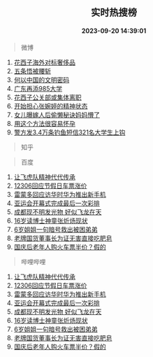 <div align="center"><h2>实时热搜榜</h2><h4>2023-09-20 14:39:01</h4></div>

> 微博  

1. [花西子海外对标奢侈品](https://s.weibo.com/weibo?q=%23%E8%8A%B1%E8%A5%BF%E5%AD%90%E6%B5%B7%E5%A4%96%E5%AF%B9%E6%A0%87%E5%A5%A2%E4%BE%88%E5%93%81%23&t=31&band_rank=1&Refer=top)<br />
2. [五条悟被腰斩](https://s.weibo.com/weibo?q=%E4%BA%94%E6%9D%A1%E6%82%9F%E8%A2%AB%E8%85%B0%E6%96%A9&t=31&band_rank=2&Refer=top)<br />
3. [何以中国的文明密码](https://s.weibo.com/weibo?q=%23%E4%BD%95%E4%BB%A5%E4%B8%AD%E5%9B%BD%E7%9A%84%E6%96%87%E6%98%8E%E5%AF%86%E7%A0%81%23&t=31&band_rank=3&Refer=top)<br />
4. [广东再添985大学](https://s.weibo.com/weibo?q=%23%E5%B9%BF%E4%B8%9C%E5%86%8D%E6%B7%BB985%E5%A4%A7%E5%AD%A6%23&t=31&band_rank=4&Refer=top)<br />
5. [花西子公关部或集体离职](https://s.weibo.com/weibo?q=%23%E8%8A%B1%E8%A5%BF%E5%AD%90%E5%85%AC%E5%85%B3%E9%83%A8%E6%88%96%E9%9B%86%E4%BD%93%E7%A6%BB%E8%81%8C%23&t=31&band_rank=5&Refer=top)<br />
6. [开始担心张婉婷的精神状态](https://s.weibo.com/weibo?q=%23%E5%BC%80%E5%A7%8B%E6%8B%85%E5%BF%83%E5%BC%A0%E5%A9%89%E5%A9%B7%E7%9A%84%E7%B2%BE%E7%A5%9E%E7%8A%B6%E6%80%81%23&t=31&band_rank=6&Refer=top)<br />
7. [女儿曝嫁人后偷懒秘诀妈妈懵了](https://s.weibo.com/weibo?q=%23%E5%A5%B3%E5%84%BF%E6%9B%9D%E5%AB%81%E4%BA%BA%E5%90%8E%E5%81%B7%E6%87%92%E7%A7%98%E8%AF%80%E5%A6%88%E5%A6%88%E6%87%B5%E4%BA%86%23&t=31&band_rank=7&Refer=top)<br />
8. [用这个方法很容易怀孕](https://s.weibo.com/weibo?q=%23%E7%94%A8%E8%BF%99%E4%B8%AA%E6%96%B9%E6%B3%95%E5%BE%88%E5%AE%B9%E6%98%93%E6%80%80%E5%AD%95%23&t=31&band_rank=8&Refer=top)<br />
9. [警方发3.4万条钓鱼短信321名大学生上钩](https://s.weibo.com/weibo?q=%23%E8%AD%A6%E6%96%B9%E5%8F%913.4%E4%B8%87%E6%9D%A1%E9%92%93%E9%B1%BC%E7%9F%AD%E4%BF%A1321%E5%90%8D%E5%A4%A7%E5%AD%A6%E7%94%9F%E4%B8%8A%E9%92%A9%23&t=31&band_rank=9&Refer=top)<br />

> 知乎  


> 百度  

1. [让飞虎队精神代代传承](https://www.baidu.com/s?wd=%E8%AE%A9%E9%A3%9E%E8%99%8E%E9%98%9F%E7%B2%BE%E7%A5%9E%E4%BB%A3%E4%BB%A3%E4%BC%A0%E6%89%BF&sa=fyb_news&rsv_dl=fyb_news)<br />
2. [12306回应节假日车票涨价](https://www.baidu.com/s?wd=12306%E5%9B%9E%E5%BA%94%E8%8A%82%E5%81%87%E6%97%A5%E8%BD%A6%E7%A5%A8%E6%B6%A8%E4%BB%B7&sa=fyb_news&rsv_dl=fyb_news)<br />
3. [雷蒙多回应访华时华为推出新手机](https://www.baidu.com/s?wd=%E9%9B%B7%E8%92%99%E5%A4%9A%E5%9B%9E%E5%BA%94%E8%AE%BF%E5%8D%8E%E6%97%B6%E5%8D%8E%E4%B8%BA%E6%8E%A8%E5%87%BA%E6%96%B0%E6%89%8B%E6%9C%BA&sa=fyb_news&rsv_dl=fyb_news)<br />
4. [亚运会开幕式完成最后一次彩排](https://www.baidu.com/s?wd=%E4%BA%9A%E8%BF%90%E4%BC%9A%E5%BC%80%E5%B9%95%E5%BC%8F%E5%AE%8C%E6%88%90%E6%9C%80%E5%90%8E%E4%B8%80%E6%AC%A1%E5%BD%A9%E6%8E%92&sa=fyb_news&rsv_dl=fyb_news)<br />
5. [成都现不明发光物 好似飞龙在天](https://www.baidu.com/s?wd=%E6%88%90%E9%83%BD%E7%8E%B0%E4%B8%8D%E6%98%8E%E5%8F%91%E5%85%89%E7%89%A9+%E5%A5%BD%E4%BC%BC%E9%A3%9E%E9%BE%99%E5%9C%A8%E5%A4%A9&sa=fyb_news&rsv_dl=fyb_news)<br />
6. [16岁读博士神童张炘炀现状](https://www.baidu.com/s?wd=16%E5%B2%81%E8%AF%BB%E5%8D%9A%E5%A3%AB%E7%A5%9E%E7%AB%A5%E5%BC%A0%E7%82%98%E7%82%80%E7%8E%B0%E7%8A%B6&sa=fyb_news&rsv_dl=fyb_news)<br />
7. [6岁姐姐一句暗号救出被困弟弟](https://www.baidu.com/s?wd=6%E5%B2%81%E5%A7%90%E5%A7%90%E4%B8%80%E5%8F%A5%E6%9A%97%E5%8F%B7%E6%95%91%E5%87%BA%E8%A2%AB%E5%9B%B0%E5%BC%9F%E5%BC%9F&sa=fyb_news&rsv_dl=fyb_news)<br />
8. [老牌国货董事长为证无害直接吃肥皂](https://www.baidu.com/s?wd=%E8%80%81%E7%89%8C%E5%9B%BD%E8%B4%A7%E8%91%A3%E4%BA%8B%E9%95%BF%E4%B8%BA%E8%AF%81%E6%97%A0%E5%AE%B3%E7%9B%B4%E6%8E%A5%E5%90%83%E8%82%A5%E7%9A%82&sa=fyb_news&rsv_dl=fyb_news)<br />
9. [国庆后老年人购火车票半价？假的](https://www.baidu.com/s?wd=%E5%9B%BD%E5%BA%86%E5%90%8E%E8%80%81%E5%B9%B4%E4%BA%BA%E8%B4%AD%E7%81%AB%E8%BD%A6%E7%A5%A8%E5%8D%8A%E4%BB%B7%EF%BC%9F%E5%81%87%E7%9A%84&sa=fyb_news&rsv_dl=fyb_news)<br />

> 哔哩哔哩  

1. [让飞虎队精神代代传承](https://www.baidu.com/s?wd=%E8%AE%A9%E9%A3%9E%E8%99%8E%E9%98%9F%E7%B2%BE%E7%A5%9E%E4%BB%A3%E4%BB%A3%E4%BC%A0%E6%89%BF&sa=fyb_news&rsv_dl=fyb_news)<br />
2. [12306回应节假日车票涨价](https://www.baidu.com/s?wd=12306%E5%9B%9E%E5%BA%94%E8%8A%82%E5%81%87%E6%97%A5%E8%BD%A6%E7%A5%A8%E6%B6%A8%E4%BB%B7&sa=fyb_news&rsv_dl=fyb_news)<br />
3. [雷蒙多回应访华时华为推出新手机](https://www.baidu.com/s?wd=%E9%9B%B7%E8%92%99%E5%A4%9A%E5%9B%9E%E5%BA%94%E8%AE%BF%E5%8D%8E%E6%97%B6%E5%8D%8E%E4%B8%BA%E6%8E%A8%E5%87%BA%E6%96%B0%E6%89%8B%E6%9C%BA&sa=fyb_news&rsv_dl=fyb_news)<br />
4. [亚运会开幕式完成最后一次彩排](https://www.baidu.com/s?wd=%E4%BA%9A%E8%BF%90%E4%BC%9A%E5%BC%80%E5%B9%95%E5%BC%8F%E5%AE%8C%E6%88%90%E6%9C%80%E5%90%8E%E4%B8%80%E6%AC%A1%E5%BD%A9%E6%8E%92&sa=fyb_news&rsv_dl=fyb_news)<br />
5. [成都现不明发光物 好似飞龙在天](https://www.baidu.com/s?wd=%E6%88%90%E9%83%BD%E7%8E%B0%E4%B8%8D%E6%98%8E%E5%8F%91%E5%85%89%E7%89%A9+%E5%A5%BD%E4%BC%BC%E9%A3%9E%E9%BE%99%E5%9C%A8%E5%A4%A9&sa=fyb_news&rsv_dl=fyb_news)<br />
6. [16岁读博士神童张炘炀现状](https://www.baidu.com/s?wd=16%E5%B2%81%E8%AF%BB%E5%8D%9A%E5%A3%AB%E7%A5%9E%E7%AB%A5%E5%BC%A0%E7%82%98%E7%82%80%E7%8E%B0%E7%8A%B6&sa=fyb_news&rsv_dl=fyb_news)<br />
7. [6岁姐姐一句暗号救出被困弟弟](https://www.baidu.com/s?wd=6%E5%B2%81%E5%A7%90%E5%A7%90%E4%B8%80%E5%8F%A5%E6%9A%97%E5%8F%B7%E6%95%91%E5%87%BA%E8%A2%AB%E5%9B%B0%E5%BC%9F%E5%BC%9F&sa=fyb_news&rsv_dl=fyb_news)<br />
8. [老牌国货董事长为证无害直接吃肥皂](https://www.baidu.com/s?wd=%E8%80%81%E7%89%8C%E5%9B%BD%E8%B4%A7%E8%91%A3%E4%BA%8B%E9%95%BF%E4%B8%BA%E8%AF%81%E6%97%A0%E5%AE%B3%E7%9B%B4%E6%8E%A5%E5%90%83%E8%82%A5%E7%9A%82&sa=fyb_news&rsv_dl=fyb_news)<br />
9. [国庆后老年人购火车票半价？假的](https://www.baidu.com/s?wd=%E5%9B%BD%E5%BA%86%E5%90%8E%E8%80%81%E5%B9%B4%E4%BA%BA%E8%B4%AD%E7%81%AB%E8%BD%A6%E7%A5%A8%E5%8D%8A%E4%BB%B7%EF%BC%9F%E5%81%87%E7%9A%84&sa=fyb_news&rsv_dl=fyb_news)<br />
